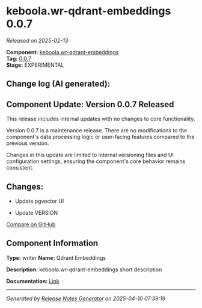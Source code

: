 #  keboola.wr-qdrant-embeddings 0.0.7

_Released on 2025-02-13_

**Component:** [keboola.wr-qdrant-embeddings](https://github.com/keboola/component-embeddings-v2)  
**Tag:** [0.0.7](https://github.com/keboola/component-embeddings-v2/releases/tag/0.0.7)  
**Stage:** EXPERIMENTAL


## Change log (AI generated):
## Component Update: Version 0.0.7 Released
This release includes internal updates with no changes to core functionality.

Version 0.0.7 is a maintenance release. There are no modifications to the component's data processing logic or user-facing features compared to the previous version.

Changes in this update are limited to internal versioning files and UI configuration settings, ensuring the component's core behavior remains consistent.



## Changes:



- Update pgvector UI 




- Update VERSION 



[Compare on GitHub](https://github.com/keboola/component-embeddings-v2/compare/0.0.6...0.0.7)



## Component Information
**Type:** writer
**Name:** Qdrant Embeddings

**Description:** keboola.wr-qdrant-embeddings short description


**Documentation:** [Link](https://github.com/keboola/component-embeddings-v2/blob/master/README.md)



---
_Generated by [Release Notes Generator](https://github.com/keboola/release-notes-generator)
on 2025-04-10 07:39:19_